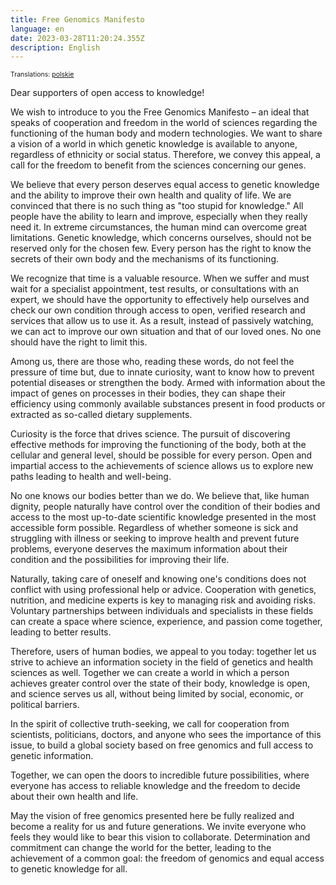```yaml
---
title: Free Genomics Manifesto
language: en
date: 2023-03-28T11:20:24.355Z
description: English
---
```

<div><p style="font-size:75%;">Translations: <a href="/manifesto/pl/">polskie</a></p></div>

Dear supporters of open access to knowledge!

We wish to introduce to you the Free Genomics Manifesto – an ideal that speaks of cooperation and freedom in the world of sciences regarding the functioning of the human body and modern technologies. We want to share a vision of a world in which genetic knowledge is available to anyone, regardless of ethnicity or social status. Therefore, we convey this appeal, a call for the freedom to benefit from the sciences concerning our genes.

We believe that every person deserves equal access to genetic knowledge and the ability to improve their own health and quality of life. We are convinced that there is no such thing as "too stupid for knowledge." All people have the ability to learn and improve, especially when they really need it. In extreme circumstances, the human mind can overcome great limitations. Genetic knowledge, which concerns ourselves, should not be reserved only for the chosen few. Every person has the right to know the secrets of their own body and the mechanisms of its functioning.

We recognize that time is a valuable resource. When we suffer and must wait for a specialist appointment, test results, or consultations with an expert, we should have the opportunity to effectively help ourselves and check our own condition through access to open, verified research and services that allow us to use it. As a result, instead of passively watching, we can act to improve our own situation and that of our loved ones. No one should have the right to limit this.

Among us, there are those who, reading these words, do not feel the pressure of time but, due to innate curiosity, want to know how to prevent potential diseases or strengthen the body. Armed with information about the impact of genes on processes in their bodies, they can shape their efficiency using commonly available substances present in food products or extracted as so-called dietary supplements.

Curiosity is the force that drives science. The pursuit of discovering effective methods for improving the functioning of the body, both at the cellular and general level, should be possible for every person. Open and impartial access to the achievements of science allows us to explore new paths leading to health and well-being.

No one knows our bodies better than we do. We believe that, like human dignity, people naturally have control over the condition of their bodies and access to the most up-to-date scientific knowledge presented in the most accessible form possible. Regardless of whether someone is sick and struggling with illness or seeking to improve health and prevent future problems, everyone deserves the maximum information about their condition and the possibilities for improving their life.

Naturally, taking care of oneself and knowing one's conditions does not conflict with using professional help or advice. Cooperation with genetics, nutrition, and medicine experts is key to managing risk and avoiding risks. Voluntary partnerships between individuals and specialists in these fields can create a space where science, experience, and passion come together, leading to better results.

Therefore, users of human bodies, we appeal to you today: together let us strive to achieve an information society in the field of genetics and health sciences as well. Together we can create a world in which a person achieves greater control over the state of their body, knowledge is open, and science serves us all, without being limited by social, economic, or political barriers.

In the spirit of collective truth-seeking, we call for cooperation from scientists, politicians, doctors, and anyone who sees the importance of this issue, to build a global society based on free genomics and full access to genetic information.

Together, we can open the doors to incredible future possibilities, where everyone has access to reliable knowledge and the freedom to decide about their own health and life.

May the vision of free genomics presented here be fully realized and become a reality for us and future generations. We invite everyone who feels they would like to bear this vision to collaborate. Determination and commitment can change the world for the better, leading to the achievement of a common goal: the freedom of genomics and equal access to genetic knowledge for all.